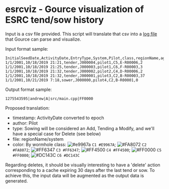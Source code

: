 # esrcviz - Gource visualization of ESRC tend/sow history

Input is a csv file provided.  This script will translate that csv into a [log file](https://github.com/acaudwell/Gource/wiki/Custom-Log-Format) that Gource can parse and visualize.

Input format sample:
```csv
InitialSeedDate,ActivityDate,EntryType,System,Pilot,class,regionName,age
1/1/2001,10/18/2019 21:21,tender,J000004,pilot1,C5,E-R00006,2
1/1/2001,10/18/2019 21:25,tender,J000003,pilot1,C6,F-R00003,3
1/1/2001,10/18/2019 21:32,tender,J000002,pilot2,C4,D-R00006,2
1/1/2001,10/18/2019 21:32,tender,J000001,pilot3,C2,B-R00003,37
1/1/2001,10/21/2019 7:18,sower,J000000,pilot4,C2,B-R00001,0
```

Output format sample:

```csv
1275543595|andrew|A|src/main.cpp|FF0000
```

Proposed translation:
* timestamp: ActivityDate converted to epoch
* author: Pilot
* type: Sowing will be considered an Add, Tending a Modify, and we'll have a special case for Delete (see below)
* file: regionName/system
* color: By wormhole class: ![#e9967a](https://placehold.it/15/e9967a/000000?text=+) `C1 #E9967A`; ![#FA8072](https://placehold.it/15/FA8072/000000?text=+) `C2 #FA8072`; ![#FF6347](https://placehold.it/15/FF6347/000000?text=+) `C3 #FF6347`; ![#FF4500](https://placehold.it/15/FF4500/000000?text=+) `C4 #FF4500`; ![#FF0000](https://placehold.it/15/FF0000/000000?text=+) `C5 #FF0000`; ![#DC143C](https://placehold.it/15/DC143C/000000?text=+) `C6 #DC143C`

Regarding deletes, it should be visually interesting to have a 'delete' action corresponding to a cache expiring 30 days after the last tend or sow.  To achieve this, the input data will be augmented as the output data is generated.